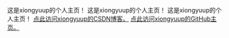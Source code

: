 这是xiongyuup的个人主页！
这是xiongyuup的个人主页！
这是xiongyuup的个人主页！
[点此访问xiongyuup的CSDN博客。](https://blog.csdn.net/xiongyuup)
[点此访问xiongyuup的GitHub主页。](https://github.com/xiongyuup/)
